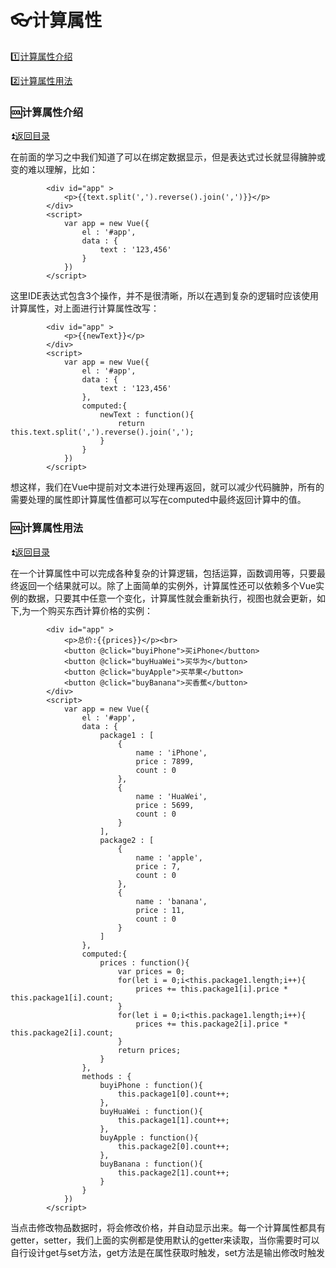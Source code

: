 # :eyeglasses:计算属性 #

<b id="t"></b>

:one:[计算属性介绍](#a1)

:two:[计算属性用法](#a2)


<p id="a1"></p>

### :cool:计算属性介绍 ###

:arrow_double_up:[返回目录](#t)

在前面的学习之中我们知道了可以在绑定数据显示，但是表达式过长就显得臃肿或变的难以理解，比如：

```vue
		<div id="app" >
			<p>{{text.split(',').reverse().join(',')}}</p>
		</div>
		<script>
			var app = new Vue({
				el : '#app',
				data : {
					text : '123,456'
				}
			})
		</script>
```

这里IDE表达式包含3个操作，并不是很清晰，所以在遇到复杂的逻辑时应该使用计算属性，对上面进行计算属性改写：

```vue
		<div id="app" >
			<p>{{newText}}</p>
		</div>
		<script>
			var app = new Vue({
				el : '#app',
				data : {
					text : '123,456'
				},
				computed:{
					newText : function(){
						return this.text.split(',').reverse().join(',');
					}
				}
			})
		</script>
```

想这样，我们在Vue中提前对文本进行处理再返回，就可以减少代码臃肿，所有的需要处理的属性即计算属性值都可以写在computed中最终返回计算中的值。

<p id="a2"></p>

### :cool:计算属性用法 ###

:arrow_double_up:[返回目录](#t)

在一个计算属性中可以完成各种复杂的计算逻辑，包括运算，函数调用等，只要最终返回一个结果就可以。除了上面简单的实例外，计算属性还可以依赖多个Vue实例的数据，只要其中任意一个变化，计算属性就会重新执行，视图也就会更新，如下,为一个购买东西计算价格的实例：

```vue
		<div id="app" >
			<p>总价:{{prices}}</p><br>
			<button @click="buyiPhone">买iPhone</button>
			<button @click="buyHuaWei">买华为</button>
			<button @click="buyApple">买苹果</button>
			<button @click="buyBanana">买香蕉</button>
		</div>
		<script>
			var app = new Vue({
				el : '#app',
				data : {
					package1 : [
						{
							name : 'iPhone',
							price : 7899,
							count : 0
						},
						{
							name : 'HuaWei',
							price : 5699,
							count : 0
						}
					],
					package2 : [
						{
							name : 'apple',
							price : 7,
							count : 0							
						},
						{
							name : 'banana',
							price : 11,
							count : 0
						}
					]
				},
				computed:{
					prices : function(){
						var prices = 0;
						for(let i = 0;i<this.package1.length;i++){
							prices += this.package1[i].price * this.package1[i].count;
						}
						for(let i = 0;i<this.package1.length;i++){
							prices += this.package2[i].price * this.package2[i].count;
						}
						return prices;
					}
				},
				methods : {
					buyiPhone : function(){
						this.package1[0].count++;
					},
					buyHuaWei : function(){
						this.package1[1].count++;
					},
					buyApple : function(){
						this.package2[0].count++;
					},
					buyBanana : function(){
						this.package2[1].count++;
					}
				}
			})
		</script>
```

当点击修改物品数据时，将会修改价格，并自动显示出来。每一个计算属性都具有getter，setter，我们上面的实例都是使用默认的getter来读取，当你需要时可以自行设计get与set方法，get方法是在属性获取时触发，set方法是输出修改时触发






